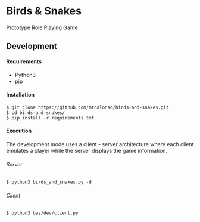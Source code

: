 # Birds & Snakes

Prototype Role Playing Game


## Development
#### Requirements

- Python3
- pip

#### Installation

    $ git clone https://github.com/mtnalonso/birds-and-snakes.git
    $ cd birds-and-snakes/
    $ pip install -r requirements.txt

#### Execution

The development mode uses a client - server architecture where each client emulates a player while the server displays the game information.

###### Server

    $ python3 birds_and_snakes.py -d

###### Client

    $ python3 bas/dev/client.py

